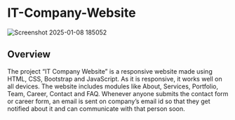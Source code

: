 # IT-Company-Website
![Screenshot 2025-01-08 185052](https://github.com/user-attachments/assets/95477b03-38e8-4bfe-9fb5-76ac62e0a13d)


## Overview

The project “IT Company Website” is a responsive website made using HTML, CSS, Bootstrap and JavaScript. As it is responsive, it works well on all devices. The website includes modules like About, Services, Portfolio, Team, Career, Contact and FAQ. Whenever anyone submits the contact form or career form, an email is sent on company’s email id so that they get notified about it and can communicate with that person soon.
